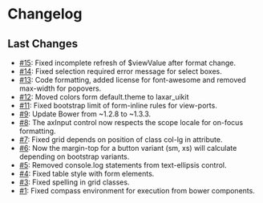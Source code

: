 # Changelog

## Last Changes
- [#15](https://github.com/LaxarJS/laxar_uikit/issues/15): Fixed incomplete refresh of $viewValue after format change.
- [#14](https://github.com/LaxarJS/laxar_uikit/issues/14): Fixed selection required error message for select boxes.
- [#13](https://github.com/LaxarJS/laxar_uikit/issues/13): Code formatting, added license for font-awesome and removed max-width for popovers.
- [#12](https://github.com/LaxarJS/laxar_uikit/issues/12): Moved colors form default.theme to laxar_uikit
- [#11](https://github.com/LaxarJS/laxar_uikit/issues/11): Fixed bootstrap limit of form-inline rules for view-ports.
- [#9](https://github.com/LaxarJS/laxar_uikit/issues/9): Update Bower from ~1.2.8 to ~1.3.3.
- [#8](https://github.com/LaxarJS/laxar_uikit/issues/8): The axInput control now respects the scope locale for on-focus formatting.
- [#7](https://github.com/LaxarJS/laxar_uikit/issues/7): Fixed grid depends on position of class col-lg in attribute.
- [#6](https://github.com/LaxarJS/laxar_uikit/issues/6): Now the margin-top for a button variant (sm, xs) will calculate depending on bootstrap variants.
- [#5](https://github.com/LaxarJS/laxar_uikit/issues/5): Removed console.log statements from text-ellipsis control.
- [#4](https://github.com/LaxarJS/laxar_uikit/issues/4): Fixed table style with form elements.
- [#3](https://github.com/LaxarJS/laxar_uikit/issues/3): Fixed spelling in grid classes.
- [#1](https://github.com/LaxarJS/laxar_uikit/issues/1): Fixed compass environment for execution from bower components.
